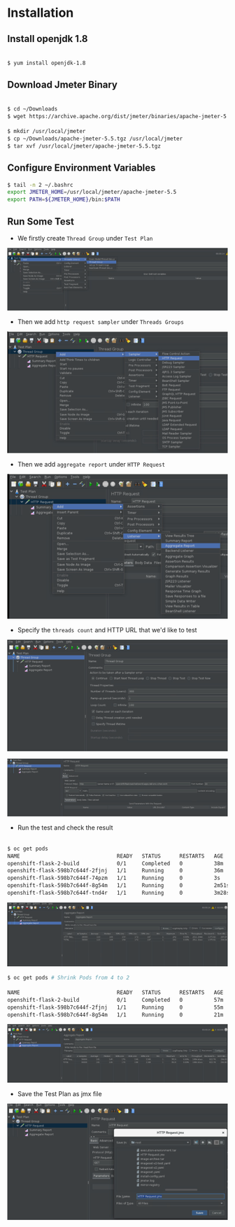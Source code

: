 # Installation

## Install openjdk 1.8

```bash

$ yum install openjdk-1.8

```

## Download Jmeter Binary

```bash

$ cd ~/Downloads
$ wget https://archive.apache.org/dist/jmeter/binaries/apache-jmeter-5.5.tgz

$ mkdir /usr/local/jmeter
$ cp ~/Downloads/apache-jmeter-5.5.tgz /usr/local/jmeter
$ tar xvf /usr/local/jmeter/apache-jmeter-5.5.tgz
```

## Configure Environment Variables

```bash
$ tail -n 2 ~/.bashrc
export JMETER_HOME=/usr/local/jmeter/apache-jmeter-5.5
export PATH=${JMETER_HOME}/bin:$PATH
```

## Run Some Test

* We firstly create `Thread Group` under `Test Plan`

![add_thread_group](../images/add_thread_group.png)

* Then we add `http request sampler` under `Threads Groups`

![add_http_request](../images/add_http_request.png)

* Then we add `aggregate report` under `HTTP Request`

![add_aggregate_report](../images/add_aggregate_report.png)

* Specify the `threads count` and HTTP URL that we'd like to test

![test_threads_count](../images/test_threads_count.png)

![configure_http_URL](../images/configure_http_URL.png)

* Run the test and check the result

```bash

$ oc get pods
NAME                               READY   STATUS      RESTARTS   AGE
openshift-flask-2-build            0/1     Completed   0          38m
openshift-flask-598b7c644f-2fjnj   1/1     Running     0          36m
openshift-flask-598b7c644f-74pzm   1/1     Running     0          3s
openshift-flask-598b7c644f-8g54m   1/1     Running     0          2m51s
openshift-flask-598b7c644f-tnd4r   1/1     Running     0          3m28s

```

![check_report](../images/check_report-1.png)

```bash
$ oc get pods # Shrink Pods from 4 to 2

NAME                               READY   STATUS      RESTARTS   AGE
openshift-flask-2-build            0/1     Completed   0          57m
openshift-flask-598b7c644f-2fjnj   1/1     Running     0          55m
openshift-flask-598b7c644f-8g54m   1/1     Running     0          21m
```

![check_report_2](../images/check_report-2.png)

* Save the Test Plan as jmx file

![save_test_plan](../images/save_test_plan.png)
